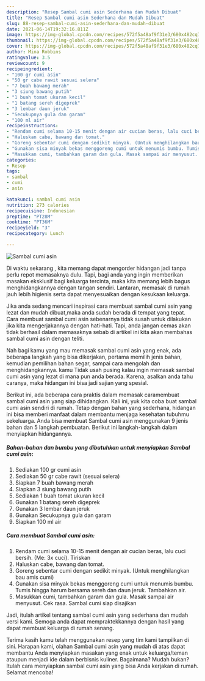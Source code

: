 ```yaml
---
description: "Resep Sambal cumi asin Sederhana dan Mudah Dibuat"
title: "Resep Sambal cumi asin Sederhana dan Mudah Dibuat"
slug: 88-resep-sambal-cumi-asin-sederhana-dan-mudah-dibuat
date: 2021-06-14T19:32:16.811Z
image: https://img-global.cpcdn.com/recipes/572f5a48af9f31e3/680x482cq70/sambal-cumi-asin-foto-resep-utama.jpg
thumbnail: https://img-global.cpcdn.com/recipes/572f5a48af9f31e3/680x482cq70/sambal-cumi-asin-foto-resep-utama.jpg
cover: https://img-global.cpcdn.com/recipes/572f5a48af9f31e3/680x482cq70/sambal-cumi-asin-foto-resep-utama.jpg
author: Mina Robbins
ratingvalue: 3.5
reviewcount: 9
recipeingredient:
- "100 gr cumi asin"
- "50 gr cabe rawit sesuai selera"
- "7 buah bawang merah"
- "3 siung bawang putih"
- "1 buah tomat ukuran kecil"
- "1 batang sereh digeprek"
- "3 lembar daun jeruk"
- "Secukupnya gula dan garam"
- "100 ml air"
recipeinstructions:
- "Rendam cumi selama 10-15 menit dengan air cucian beras, lalu cuci bersih. (Me: 3x cuci). Tiriskan"
- "Haluskan cabe, bawang dan tomat."
- "Goreng sebentar cumi dengan sedikit minyak. (Untuk menghilangkan bau amis cumi)"
- "Gunakan sisa minyak bekas menggoreng cumi untuk menumis bumbu. Tumis hingga harum bersama sereh dan daun jeruk. Tambahkan air."
- "Masukkan cumi, tambahkan garam dan gula. Masak sampai air menyusut. Cek rasa. Sambal cumi siap disajikan"
categories:
- Resep
tags:
- sambal
- cumi
- asin

katakunci: sambal cumi asin 
nutrition: 273 calories
recipecuisine: Indonesian
preptime: "PT28M"
cooktime: "PT36M"
recipeyield: "3"
recipecategory: Lunch

---
```



![Sambal cumi asin](https://img-global.cpcdn.com/recipes/572f5a48af9f31e3/680x482cq70/sambal-cumi-asin-foto-resep-utama.jpg)

Di waktu  sekarang , kita memang dapat mengorder hidangan jadi tanpa perlu repot memasaknya dulu. Tapi, bagi anda yang ingin memberikan masakan eksklusif bagi keluarga tercinta, maka kita memang lebih bagus menghidangkannya dengan tangan sendiri. Lantaran, memasak di rumah jauh lebih higienis serta dapat menyesuaikan dengan kesukaan keluarga.

Jika anda sedang mencari inspirasi cara membuat sambal cumi asin yang lezat dan mudah dibuat,maka anda sudah berada di tempat yang tepat. Cara membuat sambal cumi asin  sebenarnya tidak susah untuk dilakukan jika kita mengerjakannya dengan hati-hati. Tapi, anda jangan cemas akan tidak berhasil dalam memasaknya 
sebab di artikel ini kita akan membahas sambal cumi asin dengan teliti.  



Nah bagi kamu yang mau memasak sambal cumi asin yang enak, ada beberapa langkah yang bisa dikerjakan, pertama memilih jenis bahan, kemudian pemilihan bahan segar, sampai cara mengolah dan menghidangkannya. kamu Tidak usah pusing kalau ingin memasak sambal cumi asin yang lezat di mana pun anda berada. Karena, asalkan anda  tahu caranya, maka hidangan ini bisa jadi sajian yang spesial.

Berikut ini, ada beberapa cara praktis  dalam memasak caramembuat sambal cumi asin yang siap dihidangkan. Kali ini, yuk kita coba buat sambal cumi asin sendiri di rumah. Tetap dengan bahan yang sederhana, hidangan ini bisa memberi manfaat dalam membantu menjaga kesehatan tubuhmu sekeluarga. Anda bisa membuat Sambal cumi asin menggunakan 9 jenis bahan dan 5 langkah pembuatan. Berikut ini langkah-langkah dalam menyiapkan hidangannya.

<!--inarticleads1-->

##### Bahan-bahan dan bumbu yang dibutuhkan untuk menyiapkan Sambal cumi asin:

1. Sediakan 100 gr cumi asin
1. Sediakan 50 gr cabe rawit (sesuai selera)
1. Siapkan 7 buah bawang merah
1. Siapkan 3 siung bawang putih
1. Sediakan 1 buah tomat ukuran kecil
1. Gunakan 1 batang sereh digeprek
1. Gunakan 3 lembar daun jeruk
1. Gunakan Secukupnya gula dan garam
1. Siapkan 100 ml air




<!--inarticleads2-->

##### Cara membuat Sambal cumi asin:

1. Rendam cumi selama 10-15 menit dengan air cucian beras, lalu cuci bersih. (Me: 3x cuci). Tiriskan
1. Haluskan cabe, bawang dan tomat.
1. Goreng sebentar cumi dengan sedikit minyak. (Untuk menghilangkan bau amis cumi)
1. Gunakan sisa minyak bekas menggoreng cumi untuk menumis bumbu. Tumis hingga harum bersama sereh dan daun jeruk. Tambahkan air.
1. Masukkan cumi, tambahkan garam dan gula. Masak sampai air menyusut. Cek rasa. Sambal cumi siap disajikan




Jadi, itulah artikel tentang  sambal cumi asin  yang sederhana dan mudah versi kami. Semoga anda dapat mempraktekkannya dengan hasil yang dapat membuat keluarga di rumah senang. 

Terima kasih kamu telah menggunakan resep yang tim kami tampilkan di sini. Harapan kami, olahan  Sambal cumi asin yang mudah di atas dapat membantu Anda menyiapkan masakan yang enak untuk keluarga/teman ataupun menjadi ide dalam berbisnis kuliner. Bagaimana? Mudah bukan? Itulah cara menyiapkan sambal cumi asin yang bisa Anda kerjakan di rumah. Selamat mencoba!

